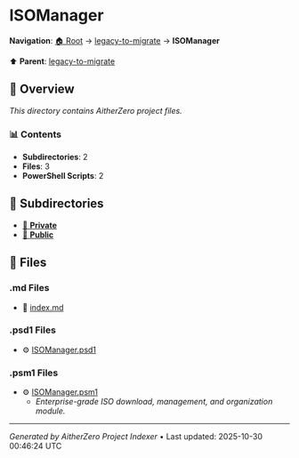 # ISOManager

**Navigation**: [🏠 Root](../../index.md) → [legacy-to-migrate](../index.md) → **ISOManager**

⬆️ **Parent**: [legacy-to-migrate](../index.md)

## 📖 Overview

*This directory contains AitherZero project files.*

### 📊 Contents

- **Subdirectories**: 2
- **Files**: 3
- **PowerShell Scripts**: 2

## 📁 Subdirectories

- [📂 **Private**](./Private/index.md)
- [📂 **Public**](./Public/index.md)

## 📄 Files

### .md Files

- 📝 [index.md](./index.md)

### .psd1 Files

- ⚙️ [ISOManager.psd1](./ISOManager.psd1)

### .psm1 Files

- ⚙️ [ISOManager.psm1](./ISOManager.psm1)
  - *Enterprise-grade ISO download, management, and organization module.*

---

*Generated by AitherZero Project Indexer* • Last updated: 2025-10-30 00:46:24 UTC

